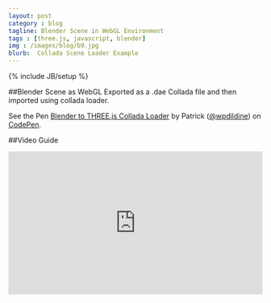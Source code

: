 ```yaml
---
layout: post
category : blog
tagline: Blender Scene in WebGL Environment
tags : [three.js, javascript, blender]
img : /images/blog/b9.jpg
blurb:  Collada Scene Loader Example
---
```

{% include JB/setup %}

##Blender Scene as WebGL
Exported as a .dae Collada file and then imported using collada loader.

<p data-height="568" data-theme-id="0" data-slug-hash="vEMEPo" data-default-tab="result" data-user="wpdildine" class='codepen'>See the Pen <a href='http://codepen.io/wpdildine/pen/vEMEPo/'>Blender to THREE.js Collada Loader</a> by Patrick (<a href='http://codepen.io/wpdildine'>@wpdildine</a>) on <a href='http://codepen.io'>CodePen</a>.</p>
<script async src="//assets.codepen.io/assets/embed/ei.js"></script>

##Video Guide
<style>.embed-container { position: relative; padding-bottom: 56.25%; height: 0; overflow: hidden; max-width: 100%; } .embed-container iframe, .embed-container object, .embed-container embed { position: absolute; top: 0; left: 0; width: 100%; height: 100%; }</style><div class='embed-container'><iframe src='http://www.youtube.com/embed/wCSCgOGhs5M' frameborder='0' allowfullscreen></iframe></div>